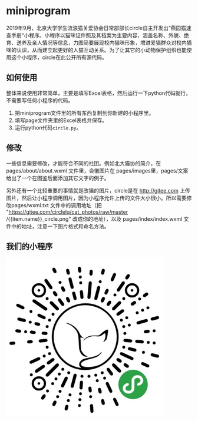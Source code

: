 # miniprogram

2019年9月，北京大学学生流浪猫关爱协会日常部部长circle自主开发出“燕园猫速查手册“小程序。小程序以猫咪证件照及其档案为主要内容，涵盖名称、外貌、绝育、送养及亲人情况等信息，力图简要展现校内猫咪形象，增进爱猫群众对校内猫咪的认识，从而建立起更好的人猫互动关系。为了让其它的小动物保护组织也能使用这个小程序，circle在此公开所有源代码。

## 如何使用

整体来说使用非常简单，主要是填写Excel表格，然后运行一下python代码就行，不需要写任何小程序的代码。

1. 把miniprogram文件里的所有东西复制到你新建的小程序里。
2. 填写page文件夹里的Excel表格并保存。
3. 运行python代码`circle.py`。

## 修改

一些信息需要修改，才能符合不同的社团。例如北大猫协的简介，在 pages/about/about.wxml 文件里，会徽图片在 pages/images里，pages/文案 给出了一个在图鉴后面添加其它文字的例子。

另外还有一个比较重要的事情就是改猫的图片，circle是在 http://gitee.com 上传图片，然后让小程序调用图片，因为小程序允许上传的文件大小很小。所以需要修改pages/wxml.txt 文件中的调用地址（把 "https://gitee.com/circlelq/cat_photos/raw/master /{{item.name}}_circle.png" 改成你的地址），以及 pages/index/index.wxml 文件中的地址，注意一下图片格式和命名方法。

## 我们的小程序

![image](小程序.JPG)
